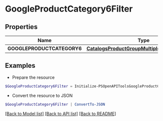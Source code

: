 # GoogleProductCategory6Filter
## Properties

Name | Type | Description | Notes
------------ | ------------- | ------------- | -------------
**GOOGLEPRODUCTCATEGORY6** | [**CatalogsProductGroupMultipleStringListCriteria**](.md) |  | 

## Examples

- Prepare the resource
```powershell
$GoogleProductCategory6Filter = Initialize-PSOpenAPIToolsGoogleProductCategory6Filter  -GOOGLEPRODUCTCATEGORY6 null
```

- Convert the resource to JSON
```powershell
$GoogleProductCategory6Filter | ConvertTo-JSON
```

[[Back to Model list]](../README.md#documentation-for-models) [[Back to API list]](../README.md#documentation-for-api-endpoints) [[Back to README]](../README.md)


